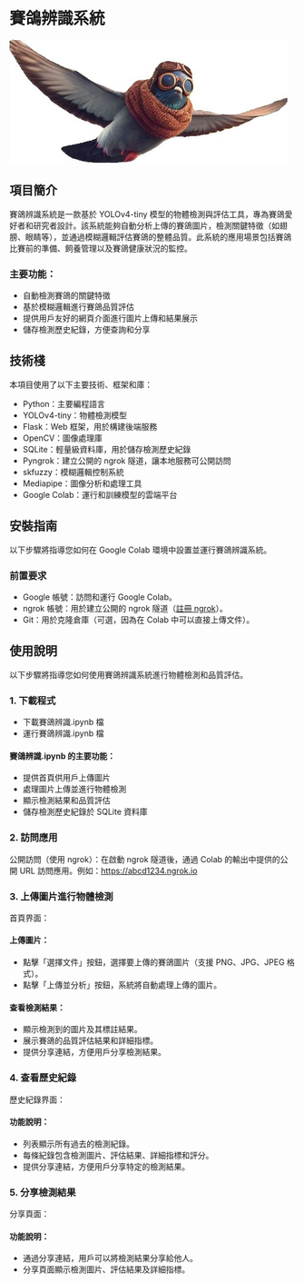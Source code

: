 # 賽鴿辨識系統

![圖示](./頁面圖片/icon.jpg)

## 項目簡介

賽鴿辨識系統是一款基於 YOLOv4-tiny 模型的物體檢測與評估工具，專為賽鴿愛好者和研究者設計。該系統能夠自動分析上傳的賽鴿圖片，檢測關鍵特徵（如翅膀、眼睛等），並通過模糊邏輯評估賽鴿的整體品質。此系統的應用場景包括賽鴿比賽前的準備、飼養管理以及賽鴿健康狀況的監控。

### 主要功能：

- 自動檢測賽鴿的關鍵特徵
- 基於模糊邏輯進行賽鴿品質評估
- 提供用戶友好的網頁介面進行圖片上傳和結果展示
- 儲存檢測歷史紀錄，方便查詢和分享

## 技術棧

本項目使用了以下主要技術、框架和庫：

- Python：主要編程語言
- YOLOv4-tiny：物體檢測模型
- Flask：Web 框架，用於構建後端服務
- OpenCV：圖像處理庫
- SQLite：輕量級資料庫，用於儲存檢測歷史紀錄
- Pyngrok：建立公開的 ngrok 隧道，讓本地服務可公開訪問
- skfuzzy：模糊邏輯控制系統
- Mediapipe：圖像分析和處理工具
- Google Colab：運行和訓練模型的雲端平台

## 安裝指南

以下步驟將指導您如何在 Google Colab 環境中設置並運行賽鴿辨識系統。

### 前置要求

- Google 帳號：訪問和運行 Google Colab。
- ngrok 帳號：用於建立公開的 ngrok 隧道（[註冊 ngrok](https://dashboard.ngrok.com/sign-up)）。
- Git：用於克隆倉庫（可選，因為在 Colab 中可以直接上傳文件）。

## 使用說明

以下步驟將指導您如何使用賽鴿辨識系統進行物體檢測和品質評估。

### 1. 下載程式

- 下載賽鴿辨識.ipynb 檔
- 運行賽鴿辨識.ipynb 檔

#### 賽鴿辨識.ipynb 的主要功能：

- 提供首頁供用戶上傳圖片
- 處理圖片上傳並進行物體檢測
- 顯示檢測結果和品質評估
- 儲存檢測歷史紀錄於 SQLite 資料庫

### 2. 訪問應用

公開訪問（使用 ngrok）：在啟動 ngrok 隧道後，通過 Colab 的輸出中提供的公開 URL 訪問應用。例如：https://abcd1234.ngrok.io

### 3. 上傳圖片進行物體檢測

首頁界面：

<!-- 替換為您的首頁截圖路徑 -->

#### 上傳圖片：

- 點擊「選擇文件」按鈕，選擇要上傳的賽鴿圖片（支援 PNG、JPG、JPEG 格式）。
- 點擊「上傳並分析」按鈕，系統將自動處理上傳的圖片。

#### 查看檢測結果：

<!-- 替換為您的結果頁面截圖路徑 -->

- 顯示檢測到的圖片及其標註結果。
- 展示賽鴿的品質評估結果和詳細指標。
- 提供分享連結，方便用戶分享檢測結果。

### 4. 查看歷史紀錄

歷史紀錄界面：

<!-- 替換為您的歷史紀錄截圖路徑 -->

#### 功能說明：

- 列表顯示所有過去的檢測紀錄。
- 每條紀錄包含檢測圖片、評估結果、詳細指標和評分。
- 提供分享連結，方便用戶分享特定的檢測結果。

### 5. 分享檢測結果

分享頁面：

<!-- 替換為您的分享頁面截圖路徑 -->

#### 功能說明：

- 通過分享連結，用戶可以將檢測結果分享給他人。
- 分享頁面顯示檢測圖片、評估結果及詳細指標。
